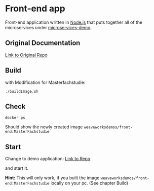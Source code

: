 # Front-end app
Front-end application written in [Node.js](https://nodejs.org/en/) that puts together all of the microservices under [microservices-demo](https://github.com/microservices-demo/microservices-demo).


## Original Documentation

[Link to Original Repo](https://github.com/microservices-demo/front-end)

## Build 
with Modification for Masterfachstudie:

```
./buildImage.sh
```

## Check
```
docker ps
```

Should show the newly created image `weaveworksdemos/front-end:MasterFachstudie`


## Start
Change to demo application: 
[Link to Repo](https://github.com/microservices-demo/microservices-demo)

and start it.

**Hint:** This will only work, if you built the image `weaveworksdemos/front-end:MasterFachstudie` locally on your pc. (See chapter Build)

